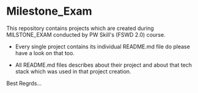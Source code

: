 
# Milestone_Exam

This repository contains projects which are created during MILSTONE_EXAM conducted by PW Skill's (FSWD 2.0) course.

* Every single project contains its individual README.md file do please have a look on that too.

* All README.md files describes about their project and about that tech stack which was used in that project creation.


Best Regrds...



